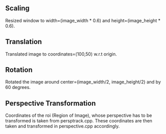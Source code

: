 ## Scaling
Resized window to width=(image_width * 0.6) and height=(image_height * 0.6).

## Translation
Translated image to coordinates=(100,50) w.r.t origin.

## Rotation
Rotated the image around center=(image_width/2, image_height/2) and by 60 degrees.

## Perspective Transformation
Coordinates of the roi (Region of Image), whose perspective has to be transformed is taken from persptrack.cpp. These coordinates are then taken and transformed in perspective.cpp accordingly.
